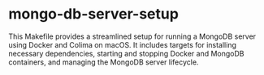 # mongo-db-server-setup
This Makefile provides a streamlined setup for running a MongoDB server using Docker and Colima on macOS. It includes targets for installing necessary dependencies, starting and stopping Docker and MongoDB containers, and managing the MongoDB server lifecycle.
